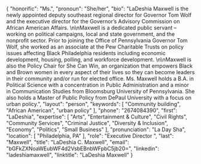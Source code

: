 {
  "honorific": "Ms.",
  "pronoun": "She/her",
  "bio": "LaDeshia Maxwell is the newly appointed deputy southeast regional director for Governor Tom Wolf and the executive director for the Governor’s Advisory Commission on African American Affairs. \n\nMaxwell is a dedicated public servant – working on political campaigns, local and state government, and the nonprofit sector. Prior to joining the Office of Pennsylvania Governor Tom Wolf, she worked as an associate at the Pew Charitable Trusts on policy issues affecting Black Philadelphia residents including economic development, housing, polling, and workforce development. \n\nMaxwell is also the Policy Chair for She Can Win, an organization that empowers Black and Brown women in every aspect of their lives so they can become leaders in their community and/or run for elected office. Ms. Maxwell holds a B.A. in Political Science with a concentration in Public Administration and a minor in Communication Studies from Bloomsburg University of Pennsylvania. She also holds a Master of Public Policy from DePaul University with a focus on urban policy.",
  "layout": "person",
  "keywords": [
    "Community building",
    "African American",
    "urban policy"
  ],
  "phone": "2674084390",
  "first": "LaDeshia",
  "expertise": [
    "Arts",
    "Entertainment & Culture",
    "Civil Rights",
    "Community Services",
    "Criminal Justice",
    "Diversity & Inclusion",
    "Economy",
    "Politics",
    "Small Business"
  ],
  "pronunciation": "La Day Sha",
  "location": [
    "Philadelphia, PA"
  ],
  "role": "Executive Director ",
  "last": "Maxwell",
  "title": "LaDeshia C. Maxwell",
  "email": "bGFkZXNoaWEubWF4d2VsbEBnbWFpbC5jb20=",
  "linkedin": "ladeshiamaxwell",
  "linktitle": "LaDeshia Maxwell"
}
